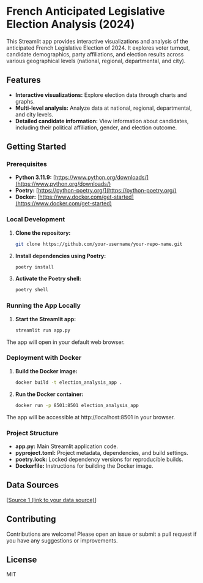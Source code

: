 # French Anticipated Legislative Election Analysis (2024)

This Streamlit app provides interactive visualizations and analysis of the anticipated French Legislative Election of 2024. It explores voter turnout, candidate demographics, party affiliations, and election results across various geographical levels (national, regional, departmental, and city).

## Features

* **Interactive visualizations:** Explore election data through charts and graphs.
* **Multi-level analysis:** Analyze data at national, regional, departmental, and city levels.
* **Detailed candidate information:** View information about candidates, including their political affiliation, gender, and election outcome.

## Getting Started

### Prerequisites

* **Python 3.11.9:** [https://www.python.org/downloads/](https://www.python.org/downloads/)
* **Poetry:** [https://python-poetry.org/](https://python-poetry.org/)
* **Docker:** [https://www.docker.com/get-started](https://www.docker.com/get-started)

### Local Development

1. **Clone the repository:**

   ```bash
   git clone https://github.com/your-username/your-repo-name.git

2. **Install dependencies using Poetry:**
    ```bash
    poetry install

3. **Activate the Poetry shell:**
    ```bash
    poetry shell

### Running the App Locally

1. **Start the Streamlit app:**
    ```bash
    streamlit run app.py

The app will open in your default web browser.

### Deployment with Docker

1. **Build the Docker image:**

    ```bash
    docker build -t election_analysis_app .

2. **Run the Docker container:**

    ```bash
    docker run -p 8501:8501 election_analysis_app

The app will be accessible at http://localhost:8501 in your browser.

### Project Structure
* **app.py:** Main Streamlit application code.
* **pyproject.toml:** Project metadata, dependencies, and build settings.
* **poetry.lock:** Locked dependency versions for reproducible builds.
* **Dockerfile:** Instructions for building the Docker image.

## Data Sources
[[Source 1 (link to your data source)](https://www.data.gouv.fr/fr/pages/donnees-des-elections/)]

## Contributing
Contributions are welcome! Please open an issue or submit a pull request if you have any suggestions or improvements.

## License
MIT
